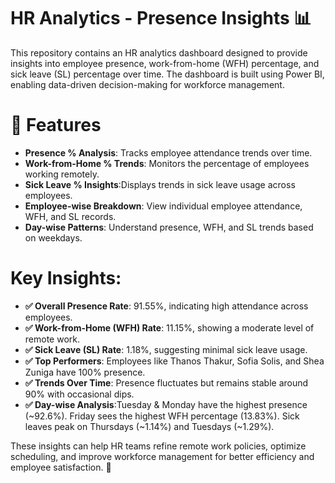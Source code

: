 # HR Analytics - Presence Insights 📊
This repository contains an HR analytics dashboard designed to provide insights into employee presence, work-from-home (WFH) percentage, and sick leave (SL) percentage over time. The dashboard is built using Power BI, enabling data-driven decision-making for workforce management.

# 📌 Features
- **Presence % Analysis**: Tracks employee attendance trends over time.
- **Work-from-Home % Trends**: Monitors the percentage of employees working remotely.
- **Sick Leave % Insights**:Displays trends in sick leave usage across employees.
- **Employee-wise Breakdown**: View individual employee attendance, WFH, and SL records.
- **Day-wise Patterns**: Understand presence, WFH, and SL trends based on weekdays.

# Key Insights:
- **✅ Overall Presence Rate**: 91.55%, indicating high attendance across employees.
- **✅ Work-from-Home (WFH) Rate**: 11.15%, showing a moderate level of remote work.
- **✅ Sick Leave (SL) Rate**: 1.18%, suggesting minimal sick leave usage.
- **✅ Top Performers**: Employees like Thanos Thakur, Sofia Solis, and Shea Zuniga have 100% presence.
- **✅ Trends Over Time**: Presence fluctuates but remains stable around 90% with occasional dips.
- **✅ Day-wise Analysis**:Tuesday & Monday have the highest presence (~92.6%).
Friday sees the highest WFH percentage (13.83%).
Sick leaves peak on Thursdays (~1.14%) and Tuesdays (~1.29%).

These insights can help HR teams refine remote work policies, optimize scheduling, and improve workforce management for better efficiency and employee satisfaction. 🚀
